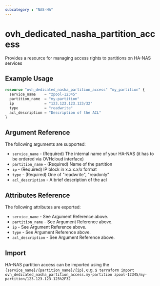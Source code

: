 ```yaml
---
subcategory : "NAS-HA"
---
```


# ovh_dedicated_nasha_partition_access

Provides a resource for managing access rights to partitions on HA-NAS services

## Example Usage

```terraform
resource "ovh_dedicated_nasha_partition_access" "my_partition" {
  service_name    = "zpool-12345"
  partition_name  = "my-partition"
  ip              = "123.123.123.123/32"
  type            = "readwrite"
  acl_description = "Description of the ACL"
}
```

## Argument Reference

The following arguments are supported:

* `service_name` - (Required) The internal name of your HA-NAS (it has to be ordered via OVHcloud interface)
* `partition_name` - (Required) Name of the partition
* `ip` - (Required) IP block in x.x.x.x/x format
* `type` - (Required) One of "readwrite", "readonly"
* `acl_description` - A brief description of the acl

## Attributes Reference

The following attributes are exported:

* `service_name` - See Argument Reference above.
* `partition_name` - See Argument Reference above.
* `ip` - See Argument Reference above.
* `type` - See Argument Reference above.
* `acl_description` - See Argument Reference above.

## Import

HA-NAS partition access can be imported using the `{service_name}/{partition_name}/{ip}`, e.g.
`$ terraform import ovh_dedicated_nasha_partition_access.my-partition zpool-12345/my-partition/123.123.123.123%2F32`
